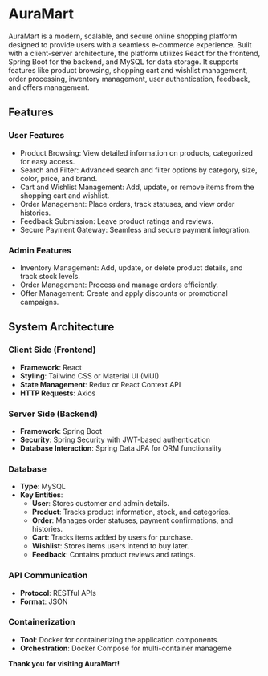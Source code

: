 # AuraMart

AuraMart is a modern, scalable, and secure online shopping platform designed to provide users with a seamless e-commerce experience. Built with a client-server architecture, the platform utilizes React for the frontend, Spring Boot for the backend, and MySQL for data storage. It supports features like product browsing, shopping cart and wishlist management, order processing, inventory management, user authentication, feedback, and offers management.

## Features

### User Features
- Product Browsing: View detailed information on products, categorized for easy access.
- Search and Filter: Advanced search and filter options by category, size, color, price, and brand.
- Cart and Wishlist Management: Add, update, or remove items from the shopping cart and wishlist.
- Order Management: Place orders, track statuses, and view order histories.
- Feedback Submission: Leave product ratings and reviews.
- Secure Payment Gateway: Seamless and secure payment integration.

### Admin Features
- Inventory Management: Add, update, or delete product details, and track stock levels.
- Order Management: Process and manage orders efficiently.
- Offer Management: Create and apply discounts or promotional campaigns.

## System Architecture 

### Client Side (Frontend)
- **Framework**: React
- **Styling**: Tailwind CSS or Material UI (MUI)
- **State Management**: Redux or React Context API
- **HTTP Requests**: Axios

### Server Side (Backend)
- **Framework**: Spring Boot
- **Security**: Spring Security with JWT-based authentication
- **Database Interaction**: Spring Data JPA for ORM functionality

### Database
- **Type**: MySQL
- **Key Entities**:
     - **User**: Stores customer and admin details.
     - **Product**: Tracks product information, stock, and categories.
     - **Order**: Manages order statuses, payment confirmations, and histories.
     - **Cart**: Tracks items added by users for purchase.
     - **Wishlist**: Stores items users intend to buy later.
     - **Feedback**: Contains product reviews and ratings.

### API Communication
- **Protocol**: RESTful APIs
- **Format**: JSON

### Containerization
- **Tool**: Docker for containerizing the application components.
- **Orchestration**: Docker Compose for multi-container manageme

**Thank you for visiting AuraMart!**
